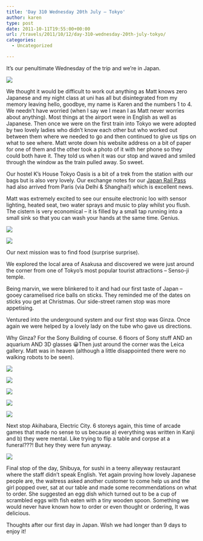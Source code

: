 ```yaml
---
title: 'Day 310 Wednesday 20th July – Tokyo'
author: karen
type: post
date: 2011-10-11T19:55:00+00:00
url: /travels/2011/10/12/day-310-wednesday-20th-july-tokyo/
categories:
  - Uncategorized

---
```

It’s our penultimate Wednesday of the trip and we’re in Japan.

![](/travels-wp-content/uploads/2011/10/P1080225.jpg)

We thought it would be difficult to work out anything as Matt knows zero Japanese and my night class at uni has all but disintegrated from my memory leaving hello, goodbye, my name is Karen and the numbers 1 to 4. We needn’t have worried (when I say we I mean I as Matt never worries about anything). Most things at the airport were in English as well as Japanese. Then once we were on the first train into Tokyo we were adopted by two lovely ladies who didn’t know each other but who worked out between them where we needed to go and then continued to give us tips on what to see where. Matt wrote down his website address on a bit of paper for one of them and the other took a photo of it with her phone so they could both have it. They told us when it was our stop and waved and smiled through the window as the train pulled away. So sweet.

Our hostel K’s House Tokyo Oasis is a bit of a trek from the station with our bags but is also very lovely. Our exchange notes for our [Japan Rail Pass][2] had also arrived from Paris (via Delhi & Shanghai!) which is excellent news.

Matt was extremely excited to see our ensuite electronic loo with sensor lighting, heated seat, two water sprays and music to play whilst you flush. The cistern is very economical – it is filled by a small tap running into a small sink so that you can wash your hands at the same time. Genius.

![](/travels-wp-content/uploads/2011/10/P1080855.jpg)

![](/travels-wp-content/uploads/2011/10/P1080857.jpg)

Our next mission was to find food (surprise surprise).

We explored the local area of Asakusa and discovered we were just around the corner from one of Tokyo’s most popular tourist attractions – Senso-ji temple.

Being marvin, we were blinkered to it and had our first taste of Japan – gooey caramelised rice balls on sticks. They reminded me of the dates on sticks you get at Christmas. Our side-street ramen stop was more appetising.

Ventured into the underground system and our first stop was Ginza. Once again we were helped by a lovely lady on the tube who gave us directions.

Why Ginza? For the Sony Building of course. 6 floors of Sony stuff AND an aquarium AND 3D glasses  😀Then just around the corner was the Leica gallery. Matt was in heaven (although a little disappointed there were no walking robots to be seen).

![](/travels-wp-content/uploads/2011/10/P1080251.jpg)

![](/travels-wp-content/uploads/2011/10/IMG_9159.jpg)

![](/travels-wp-content/uploads/2011/10/IMG_9158.jpg)

![](/travels-wp-content/uploads/2011/10/IMG_9167.jpg)

![](/travels-wp-content/uploads/2011/10/IMG_9177.jpg)

Next stop Akihabara, Electric City. 6 storeys again, this time of arcade games that made no sense to us because a) everything was written in Kanji and b) they were mental. Like trying to flip a table and corpse at a funeral???! But hey they were fun anyway.

![](/travels-wp-content/uploads/2011/10/P1080254.jpg)

Final stop of the day, Shibuya, for sushi in a teeny alleyway restaurant where the staff didn’t speak English. Yet again proving how lovely Japanese people are, the waitress asked another customer to come help us and the girl popped over, sat at our table and made some recommendations on what to order. She suggested an egg dish which turned out to be a cup of scrambled eggs with fish eaten with a tiny wooden spoon. Something we would never have known how to order or even thought or ordering, It was delicious.

Thoughts after our first day in Japan. Wish we had longer than 9 days to enjoy it!

 [1]: http://www.mattburns.co.uk/travels/wp-content/uploads/2011/10/P1080225.jpg
 [2]: http://www.japan-rail-pass.com/train-japon/
 [3]: http://www.mattburns.co.uk/travels/wp-content/uploads/2011/10/P1080855.jpg
 [4]: http://www.mattburns.co.uk/travels/wp-content/uploads/2011/10/P1080857.jpg
 [5]: http://www.mattburns.co.uk/travels/wp-content/uploads/2011/10/P1080251.jpg
 [6]: http://www.mattburns.co.uk/travels/wp-content/uploads/2011/10/IMG_9159.jpg
 [7]: http://www.mattburns.co.uk/travels/wp-content/uploads/2011/10/IMG_9158.jpg
 [8]: http://www.mattburns.co.uk/travels/wp-content/uploads/2011/10/IMG_9167.jpg
 [9]: http://www.mattburns.co.uk/travels/wp-content/uploads/2011/10/IMG_9177.jpg
 [10]: http://www.mattburns.co.uk/travels/wp-content/uploads/2011/10/P1080254.jpg